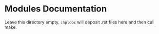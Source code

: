 Modules Documentation
=====================

Leave this directory empty. `chpldoc` will deposit .rst files here and then
call make.
